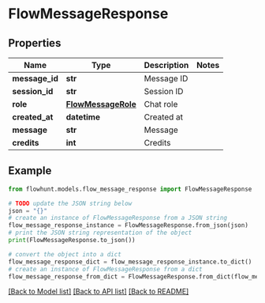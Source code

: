 # FlowMessageResponse


## Properties

Name | Type | Description | Notes
------------ | ------------- | ------------- | -------------
**message_id** | **str** | Message ID | 
**session_id** | **str** | Session ID | 
**role** | [**FlowMessageRole**](FlowMessageRole.md) | Chat role | 
**created_at** | **datetime** | Created at | 
**message** | **str** | Message | 
**credits** | **int** | Credits | 

## Example

```python
from flowhunt.models.flow_message_response import FlowMessageResponse

# TODO update the JSON string below
json = "{}"
# create an instance of FlowMessageResponse from a JSON string
flow_message_response_instance = FlowMessageResponse.from_json(json)
# print the JSON string representation of the object
print(FlowMessageResponse.to_json())

# convert the object into a dict
flow_message_response_dict = flow_message_response_instance.to_dict()
# create an instance of FlowMessageResponse from a dict
flow_message_response_from_dict = FlowMessageResponse.from_dict(flow_message_response_dict)
```
[[Back to Model list]](../README.md#documentation-for-models) [[Back to API list]](../README.md#documentation-for-api-endpoints) [[Back to README]](../README.md)


